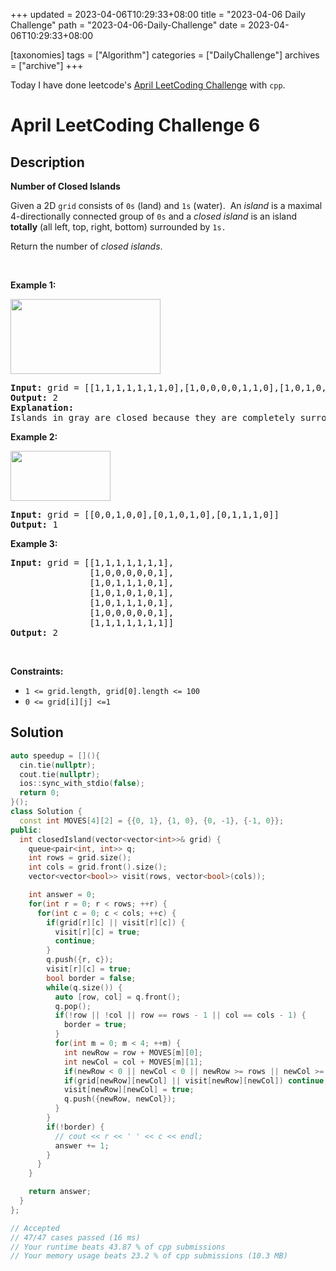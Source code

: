 +++
updated = 2023-04-06T10:29:33+08:00
title = "2023-04-06 Daily Challenge"
path = "2023-04-06-Daily-Challenge"
date = 2023-04-06T10:29:33+08:00

[taxonomies]
tags = ["Algorithm"]
categories = ["DailyChallenge"]
archives = ["archive"]
+++

Today I have done leetcode's [April LeetCoding Challenge](https://leetcode.com/problems/number-of-closed-islands/) with `cpp`.

<!-- more -->

# April LeetCoding Challenge 6

## Description

**Number of Closed Islands**

<p>Given a 2D&nbsp;<code>grid</code> consists of <code>0s</code> (land)&nbsp;and <code>1s</code> (water).&nbsp; An <em>island</em> is a maximal 4-directionally connected group of <code><font face="monospace">0</font>s</code> and a <em>closed island</em>&nbsp;is an island <strong>totally</strong>&nbsp;(all left, top, right, bottom) surrounded by <code>1s.</code></p>

<p>Return the number of <em>closed islands</em>.</p>

<p>&nbsp;</p>
<p><strong class="example">Example 1:</strong></p>

<p><img alt="" src="https://assets.leetcode.com/uploads/2019/10/31/sample_3_1610.png" style="width: 240px; height: 120px;" /></p>

<pre>
<strong>Input:</strong> grid = [[1,1,1,1,1,1,1,0],[1,0,0,0,0,1,1,0],[1,0,1,0,1,1,1,0],[1,0,0,0,0,1,0,1],[1,1,1,1,1,1,1,0]]
<strong>Output:</strong> 2
<strong>Explanation:</strong> 
Islands in gray are closed because they are completely surrounded by water (group of 1s).</pre>

<p><strong class="example">Example 2:</strong></p>

<p><img alt="" src="https://assets.leetcode.com/uploads/2019/10/31/sample_4_1610.png" style="width: 160px; height: 80px;" /></p>

<pre>
<strong>Input:</strong> grid = [[0,0,1,0,0],[0,1,0,1,0],[0,1,1,1,0]]
<strong>Output:</strong> 1
</pre>

<p><strong class="example">Example 3:</strong></p>

<pre>
<strong>Input:</strong> grid = [[1,1,1,1,1,1,1],
&nbsp;              [1,0,0,0,0,0,1],
&nbsp;              [1,0,1,1,1,0,1],
&nbsp;              [1,0,1,0,1,0,1],
&nbsp;              [1,0,1,1,1,0,1],
&nbsp;              [1,0,0,0,0,0,1],
               [1,1,1,1,1,1,1]]
<strong>Output:</strong> 2
</pre>

<p>&nbsp;</p>
<p><strong>Constraints:</strong></p>

<ul>
	<li><code>1 &lt;= grid.length, grid[0].length &lt;= 100</code></li>
	<li><code>0 &lt;= grid[i][j] &lt;=1</code></li>
</ul>


## Solution

``` cpp
auto speedup = [](){
  cin.tie(nullptr);
  cout.tie(nullptr);
  ios::sync_with_stdio(false);
  return 0;
}();
class Solution {
  const int MOVES[4][2] = {{0, 1}, {1, 0}, {0, -1}, {-1, 0}};
public:
  int closedIsland(vector<vector<int>>& grid) {
    queue<pair<int, int>> q;
    int rows = grid.size();
    int cols = grid.front().size();
    vector<vector<bool>> visit(rows, vector<bool>(cols));

    int answer = 0;
    for(int r = 0; r < rows; ++r) {
      for(int c = 0; c < cols; ++c) {
        if(grid[r][c] || visit[r][c]) {
          visit[r][c] = true;
          continue;
        }
        q.push({r, c});
        visit[r][c] = true;
        bool border = false;
        while(q.size()) {
          auto [row, col] = q.front();
          q.pop();
          if(!row || !col || row == rows - 1 || col == cols - 1) {
            border = true;
          }
          for(int m = 0; m < 4; ++m) {
            int newRow = row + MOVES[m][0];
            int newCol = col + MOVES[m][1];
            if(newRow < 0 || newCol < 0 || newRow >= rows || newCol >= cols) continue;
            if(grid[newRow][newCol] || visit[newRow][newCol]) continue;
            visit[newRow][newCol] = true;
            q.push({newRow, newCol});
          }
        }
        if(!border) {
          // cout << r << ' ' << c << endl;
          answer += 1;
        }
      }
    }

    return answer;
  }
};

// Accepted
// 47/47 cases passed (16 ms)
// Your runtime beats 43.87 % of cpp submissions
// Your memory usage beats 23.2 % of cpp submissions (10.3 MB)
```
